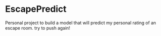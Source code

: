 # EscapePredict
Personal project to build a model that will predict my personal rating of an escape room.
try to push again!